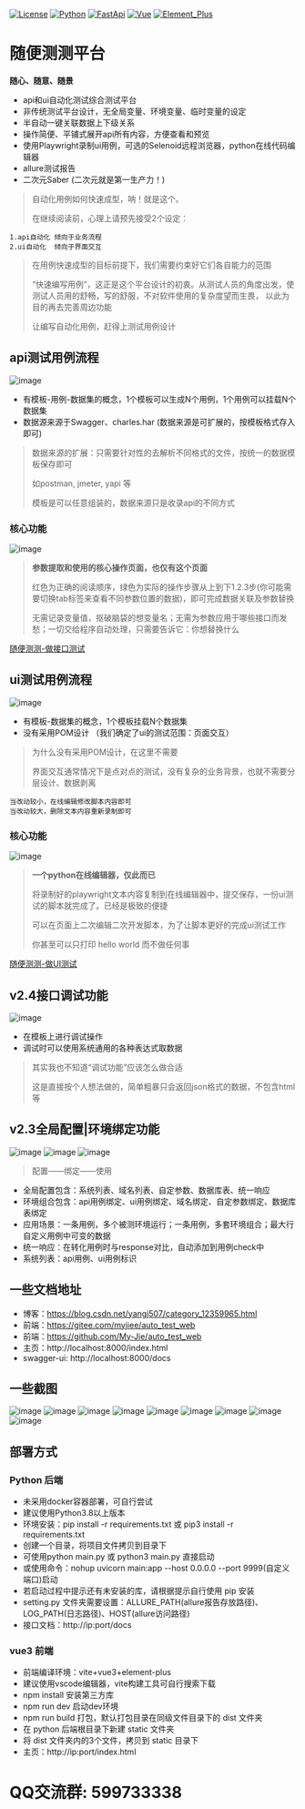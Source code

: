 [![License](https://img.shields.io/badge/License-MulanPSL_2.0-red.svg "License")](LICENSE "License")
[![Python](https://img.shields.io/badge/Python-v3.8.6-red.svg)]()
[![FastApi](https://img.shields.io/badge/FastApi-v0.9.5-red.svg)]()
[![Vue](https://img.shields.io/badge/Vue-v3.2-red.svg)]()
[![Element_Plus](https://img.shields.io/badge/Element_Plus-v2.3.7-red.svg)]()


# 随便测测平台
**随心、随意、随景**

* api和ui自动化测试综合测试平台
* 非传统测试平台设计，无全局变量、环境变量、临时变量的设定
* 半自动一键关联数据上下级关系
* 操作简便、平铺式展开api所有内容，方便查看和预览
* 使用Playwright录制ui用例，可选的Selenoid远程浏览器，python在线代码编辑器
* allure测试报告
* 二次元Saber (二次元就是第一生产力！)

>自动化用例如何快速成型，呐！就是这个。
>
>在继续阅读前，心理上请预先接受2个设定：

    1.api自动化 倾向于业务流程
    2.ui自动化  倾向于界面交互
    
>在用例快速成型的目标前提下，我们需要约束好它们各自能力的范围
>
>“快速编写用例”，这正是这个平台设计的初衷。从测试人员的角度出发，使测试人员用的舒畅，写的舒服，不对软件使用的复杂度望而生畏，
>以此为目的再去完善周边功能
>
>让编写自动化用例，赶得上测试用例设计



## api测试用例流程
![image](img/api_test.jpg)
* 有模板-用例-数据集的概念，1个模板可以生成N个用例，1个用例可以挂载N个数据集
* 数据源来源于Swagger、charles.har (数据来源是可扩展的，按模板格式存入即可)

>数据来源的扩展：只需要针对性的去解析不同格式的文件，按统一的数据模板保存即可
> 
>如postman, jmeter, yapi 等
> 
>模板是可以任意组装的，数据来源只是收录api的不同方式

### 核心功能
![image](img/1689642391577.jpg)
>**参数提取和使用的核心操作页面，也仅有这个页面**
>
>红色为正确的阅读顺序，绿色为实际的操作步骤从上到下1.2.3步(你可能需要切换tab标签来查看不同参数位置的数据)，即可完成数据关联及参数替换
>
>无需记录变量值，抠破脑袋的想变量名；无需为参数应用于哪些接口而发愁；一切交给程序自动处理，只需要告诉它：你想替换什么

[随便测测-做接口测试](https://blog.csdn.net/yangj507/article/details/131395093)


## ui测试用例流程
![image](img/playwright.jpg)
* 有模板-数据集的概念，1个模板挂载N个数据集
* 没有采用POM设计 （我们确定了ui的测试范围：页面交互）

>为什么没有采用POM设计，在这里不需要
>
>界面交互通常情况下是点对点的测试，没有复杂的业务背景，也就不需要分层设计、数据剥离

    当改动较小，在线编辑修改脚本内容即可
    当改动较大，删除文本内容重新录制即可
    
### 核心功能
![image](img/1689643175120.jpg)
>**一个python在线编辑器，仅此而已**
>
>将录制好的playwright文本内容复制到在线编辑器中，提交保存，一份ui测试的脚本就完成了。已经是极致的便捷
>
>可以在页面上二次编辑二次开发脚本，为了让脚本更好的完成ui测试工作
>
>你甚至可以只打印 hello world 而不做任何事

    
[随便测测-做UI测试](https://blog.csdn.net/yangj507/article/details/131579327)

## v2.4接口调试功能
![image](img/1691675690225.jpg)
* 在模板上进行调试操作
* 调试时可以使用系统通用的各种表达式取数据
> 其实我也不知道“调试功能”应该怎么做合适
>
> 这是直接按个人想法做的，简单粗暴只会返回json格式的数据，不包含html等


## v2.3全局配置|环境绑定功能
![image](img/1690611019895.jpg)
![image](img/1690611147413.jpg)
![image](img/1690611333390.jpg)
>配置——绑定——使用
* 全局配置包含：系统列表、域名列表、自定参数、数据库表、统一响应
* 环境组合包含：api用例绑定、ui用例绑定、域名绑定、自定参数绑定、数据库表绑定
* 应用场景：一条用例，多个被测环境运行；一条用例，多套环境组合；最大行自定义用例中可变的数据
* 统一响应：在转化用例时与response对比，自动添加到用例check中
* 系统列表：api用例、ui用例标识


## 一些文档地址

* 博客：https://blog.csdn.net/yangj507/category_12359965.html
* 前端：https://gitee.com/myjiee/auto_test_web
* 前端：https://github.com/My-Jie/auto_test_web
* 主页：http://localhost:8000/index.html
* swagger-ui: http://localhost:8000/docs


## 一些截图
![image](img/1689178463172.jpg)
![image](img/1689178210973.jpg)
![image](img/1689178307393.jpg)
![image](img/1689178325585.jpg)
![image](img/1688977578863.jpg)
![image](img/1688977598877.jpg)
![image](img/1688977622112.jpg)
![image](img/1688977709859.jpg)
![image](img/1688977872578.jpg)


## 部署方式

### Python 后端
* 未采用docker容器部署，可自行尝试
* 建议使用Python3.8以上版本
* 环境安装：pip install -r requirements.txt 或 pip3 install -r requirements.txt
* 创建一个目录，将项目文件拷贝到目录下
* 可使用python main.py 或 python3 main.py 直接启动
* 或使用命令：nohup uvicorn main:app --host 0.0.0.0 --port 9999(自定义端口)启动
* 若启动过程中提示还有未安装的库，请根据提示自行使用 pip 安装
* setting.py 文件夹需要设置：ALLURE_PATH(allure报告存放路径)、LOG_PATH(日志路径)、HOST(allure访问路径)
* 接口文档：http://ip:port/docs

### vue3 前端
* 前端编译环境：vite+vue3+element-plus
* 建议使用vscode编辑器，vite构建工具可自行搜索下载
* npm install 安装第三方库
* npm run dev 启动dev环境
* npm run build 打包，默认打包目录在同级文件目录下的 dist 文件夹
* 在 python 后端根目录下新建 static 文件夹
* 将 dist 文件夹内的3个文件，拷贝到 static 目录下
* 主页：http://ip:port/index.html

# QQ交流群: 599733338